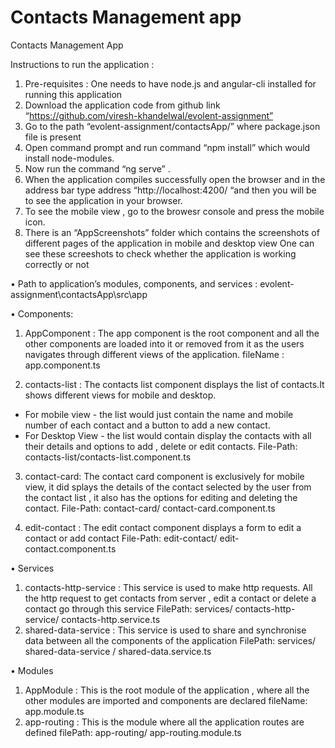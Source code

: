 # Contacts Management app

Contacts Management  App 

Instructions to run the application :
1.	Pre-requisites :  One needs to have node.js and angular-cli installed for running this application
2.	Download the application code from github link “https://github.com/viresh-khandelwal/evolent-assignment”
3.	Go to the path “evolent-assignment/contactsApp/”  where package.json file is present
4.	Open command prompt and run command “npm install” which would install node-modules.
5.	Now run the command “ng serve” .
6.	When the application compiles successfully open the browser and in the address bar type address “http://localhost:4200/ “and then       you will be to see the application in your browser.
7.	To see the mobile view , go to the browesr console and press the mobile icon.
8.	There is an “AppScreenshots” folder which contains the screenshots of different pages of the application in mobile and desktop view     One can see these screeshots to check whether the application is working correctly or not


•	Path to application’s modules, components, and services :   evolent-assignment\contactsApp\src\app

•	Components:

1.	AppComponent : The app component is the root component and all the other components are loaded into it or removed from it as the users navigates through different views of the application.
fileName : app.component.ts

2.	contacts-list : The contacts list component displays the list of contacts.It shows different views for mobile and desktop.
* For mobile view -  the list would just contain the name and mobile number of each contact and a button to add a new contact.
* For Desktop View - the list would contain display the contacts with all their details and options to add , delete or edit contacts.
File-Path: contacts-list/contacts-list.component.ts

3.	contact-card: The contact card component is exclusively for mobile view, it did splays the details of the contact selected by the user from the contact list , it also has the options for editing and deleting the contact.
File-Path: contact-card/ contact-card.component.ts

4.	edit-contact : The edit contact component displays a form to edit a contact or add contact
File-Path:  edit-contact/ edit-contact.component.ts



•	Services
1.	contacts-http-service : This service is used to make http requests. All the http request to get contacts from server , edit a contact or delete a contact go through this service
FilePath: services/ contacts-http-service/ contacts-http.service.ts
2.	shared-data-service : This service is used to share and synchronise data between all the  components of the application
FilePath: services/ shared-data-service / shared-data.service.ts



•	Modules
1.	AppModule : This is the root module of the application , where all the other modules are imported and components are declared
fileName: app.module.ts
2.	app-routing : This is the module where all the application routes are defined
filePath: app-routing/ app-routing.module.ts

